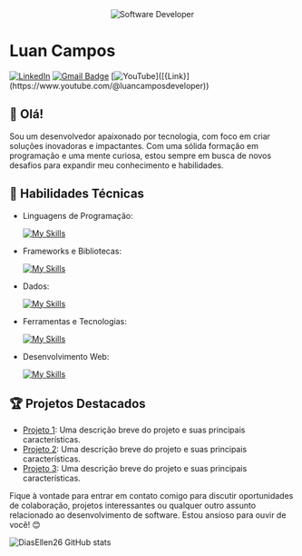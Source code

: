<div align="center">
  <img src="https://media.istockphoto.com/id/1470350413/vector/software-developer-working-with-computers.jpg?s=612x612&w=0&k=20&c=rMDiFqhfe3PUzikjGeCuSl-x4YlXFCcnM_psO4MlOU0=" alt="Software Developer">
</div>

# Luan Campos

[![LinkedIn](https://img.shields.io/badge/LinkedIn-luancamposdeveloper-blue?logo=linkedin)](https://www.linkedin.com/in/luan-campos-developer)
[![Gmail Badge](https://img.shields.io/badge/-luancamposdeveloper@gmail.com-006bed?style=flat-square&logo=Gmail&logoColor=white&link=mailto:{SeuEmail})](mailto:luancamposdeveloper@gmail.com)
[![YouTube](https://img.shields.io/badge/-Luan&nbsp;Campos-red?style=flat-square&logo=YouTube&logoColor=white&link=[{Link}](https://www.youtube.com/@luancamposdeveloper))]([{Link}](https://www.youtube.com/@luancamposdeveloper))

## 👋 Olá!

Sou um desenvolvedor apaixonado por tecnologia, com foco em criar soluções inovadoras e impactantes. Com uma sólida formação em programação e uma mente curiosa, estou sempre em busca de novos desafios para expandir meu conhecimento e habilidades.

## 🚀 Habilidades Técnicas

- Linguagens de Programação: 

    [![My Skills](https://skillicons.dev/icons?i=javascript,typescript,python,go)](https://skillicons.dev)
- Frameworks e Bibliotecas: 

    [![My Skills](https://skillicons.dev/icons?i=react,nextjs,nestjs,jquery,electron,tailwindcss,shadcn-ui)](https://skillicons.dev)
- Dados: 

    [![My Skills](https://skillicons.dev/icons?i=mysql,mongo)](https://skillicons.dev)
- Ferramentas e Tecnologias: 

    [![My Skills](https://skillicons.dev/icons?i=git,github,visualstudio,eclipse)](https://skillicons.dev)
- Desenvolvimento Web:

    [![My Skills](https://skillicons.dev/icons?i=php,html,css)](https://skillicons.dev)

## 🏆 Projetos Destacados

- [Projeto 1](https://github.com/[seu-usuario]/projeto1): Uma descrição breve do projeto e suas principais características.
- [Projeto 2](https://github.com/[seu-usuario]/projeto2): Uma descrição breve do projeto e suas principais características.
- [Projeto 3](https://github.com/[seu-usuario]/projeto3): Uma descrição breve do projeto e suas principais características.


Fique à vontade para entrar em contato comigo para discutir oportunidades de colaboração, projetos interessantes ou qualquer outro assunto relacionado ao desenvolvimento de software. Estou ansioso para ouvir de você! 😊

![DiasEllen26 GitHub stats](https://github-readme-stats.vercel.app/api?username=DiasEllen26&show_icons=true&theme=merko)
